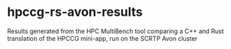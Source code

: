 # hpccg-rs-avon-results
Results generated from the HPC MultiBench tool comparing a C++ and Rust translation of the HPCCG mini-app, run on the SCRTP Avon cluster
